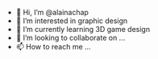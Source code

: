 - 👋 Hi, I’m @alainachap
- 👀 I’m interested in graphic design
- 🌱 I’m currently learning 3D game design
- 💞️ I’m looking to collaborate on ...
- 📫 How to reach me ...

<!---
alainachap/alainachap is a ✨ special ✨ repository because its `README.md` (this file) appears on your GitHub profile.
You can click the Preview link to take a look at your changes.
--->
